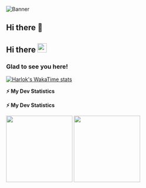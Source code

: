 ![Banner](https://github.com/kmhmubin/kmhmubin/blob/master/GitHub-Profile-Cover.jpg)


## Hi there 👋
<!-- welcome message -->
<h2>Hi there <img src="https://media.giphy.com/media/hvRJCLFzcasrR4ia7z/giphy.gif" width="25px"></h2>

<h3>Glad to see you here!</h3>


[![Harlok's WakaTime stats](https://github-readme-stats.vercel.app/api/wakatime?lisamarie245=ffflabs)](https://github.com/lisamarie245/github-readme-stats)
<!-- GitHub stats -->
<b>⚡ My Dev Statistics</b>


<!-- GitHub stats -->
<b>⚡ My Dev Statistics</b>

<p>
<!-- GitHub Stats -->
<img height="180em" src="https://github-readme-stats.vercel.app/api?username=kmhmubin&show_icons=true&hide_border=true" />

<!-- Most Used Languages -->
<img height="180em" src="https://github-readme-stats.vercel.app/api/top-langs/?username=kmhmubin&exclude_repo=KNN-Image-Classification&show_icons=true&hide_border=true&layout=compact&langs_count=8"/>
</p>

